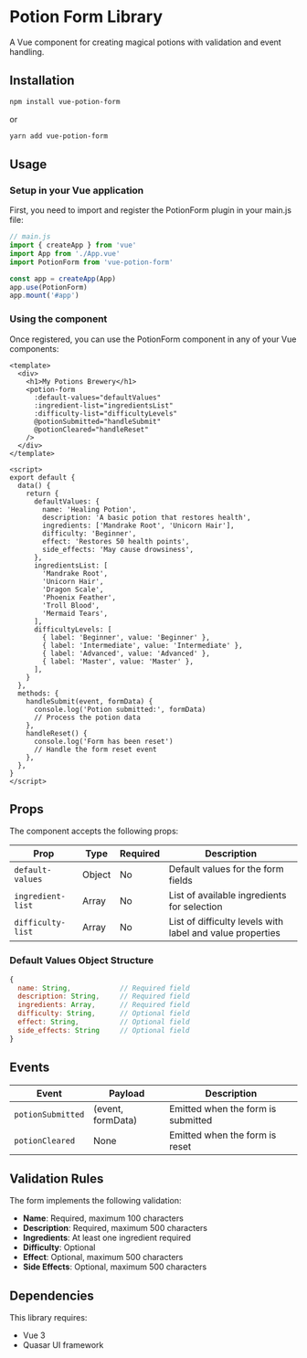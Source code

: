# Potion Form Library

A Vue component for creating magical potions with validation and event handling.

## Installation

```bash
npm install vue-potion-form
```

or

```bash
yarn add vue-potion-form
```

## Usage

### Setup in your Vue application

First, you need to import and register the PotionForm plugin in your main.js file:

```javascript
// main.js
import { createApp } from 'vue'
import App from './App.vue'
import PotionForm from 'vue-potion-form'

const app = createApp(App)
app.use(PotionForm)
app.mount('#app')
```

### Using the component

Once registered, you can use the PotionForm component in any of your Vue components:

```vue
<template>
  <div>
    <h1>My Potions Brewery</h1>
    <potion-form
      :default-values="defaultValues"
      :ingredient-list="ingredientsList"
      :difficulty-list="difficultyLevels"
      @potionSubmitted="handleSubmit"
      @potionCleared="handleReset"
    />
  </div>
</template>

<script>
export default {
  data() {
    return {
      defaultValues: {
        name: 'Healing Potion',
        description: 'A basic potion that restores health',
        ingredients: ['Mandrake Root', 'Unicorn Hair'],
        difficulty: 'Beginner',
        effect: 'Restores 50 health points',
        side_effects: 'May cause drowsiness',
      },
      ingredientsList: [
        'Mandrake Root',
        'Unicorn Hair',
        'Dragon Scale',
        'Phoenix Feather',
        'Troll Blood',
        'Mermaid Tears',
      ],
      difficultyLevels: [
        { label: 'Beginner', value: 'Beginner' },
        { label: 'Intermediate', value: 'Intermediate' },
        { label: 'Advanced', value: 'Advanced' },
        { label: 'Master', value: 'Master' },
      ],
    }
  },
  methods: {
    handleSubmit(event, formData) {
      console.log('Potion submitted:', formData)
      // Process the potion data
    },
    handleReset() {
      console.log('Form has been reset')
      // Handle the form reset event
    },
  },
}
</script>
```

## Props

The component accepts the following props:

| Prop              | Type   | Required | Description                                               |
| ----------------- | ------ | -------- | --------------------------------------------------------- |
| `default-values`  | Object | No       | Default values for the form fields                        |
| `ingredient-list` | Array  | No       | List of available ingredients for selection               |
| `difficulty-list` | Array  | No       | List of difficulty levels with label and value properties |

### Default Values Object Structure

```javascript
{
  name: String,            // Required field
  description: String,     // Required field
  ingredients: Array,      // Required field
  difficulty: String,      // Optional field
  effect: String,          // Optional field
  side_effects: String     // Optional field
}
```

## Events

| Event             | Payload           | Description                        |
| ----------------- | ----------------- | ---------------------------------- |
| `potionSubmitted` | (event, formData) | Emitted when the form is submitted |
| `potionCleared`   | None              | Emitted when the form is reset     |

## Validation Rules

The form implements the following validation:

- **Name**: Required, maximum 100 characters
- **Description**: Required, maximum 500 characters
- **Ingredients**: At least one ingredient required
- **Difficulty**: Optional
- **Effect**: Optional, maximum 500 characters
- **Side Effects**: Optional, maximum 500 characters

## Dependencies

This library requires:

- Vue 3
- Quasar UI framework
